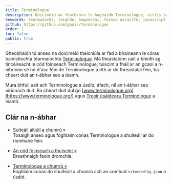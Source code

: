 ```yaml
---
title: Terminologue
description: Doiciméid an fhorbróra le haghaidh Terminologue, uirlis bainistíochta foinse oscailte um théarmaíocht
keywords: téarmaíocht, taighde, bogearraí, foinse oscailte, javascript, Node JS, Fiontar & Scoil na Gaeilge, DCU
github: https://github.com/gaois/terminologue
order: 1
toc: false
public: true
---
```


Gheobhaidh tú anseo na doiciméid theicniúla ar fad a bhaineann le córas bainistíochta téarmaíochta [Terminologue](https://www.terminologue.org/). Má theastaíonn uait a bheith ag tincéireacht le cód foinseach Terminologue, tuiscint a fháil ar an gcaoi a n-oibríonn sé nó d'ásc féin de Terminologue a rith ar do fhreastalaí féin, ba cheart duit an t-ábhar seo a léamh.  

Mura bhfuil uait ach Terminologue a *úsáid*, áfach, níl an t-ábhar seo oiriúnach duit. Ba cheart duit dul go [www.terminologue.org](https://www.terminologue.org/) agus [Treoir úsáideora Terminologue](https://www.terminologue.org/docs/intro.ga/) a léamh.  

## Clár na n-ábhar

- [Suiteáil áitiúil a chumrú »](../installation)  
  Tosaigh anseo agus foghlaim conas Terminologue a shuiteáil ar do ríomhaire féin.

- [An cód foinseach a thuiscint »](../source-code)  
  Breathnaigh faoin dromchla.

- [Terminologue a chumrú »](../configuration)  
  Foghlaim conas do shuiteáil a chumrú ach an comhad `siteconfig.json` a úsáid.  

